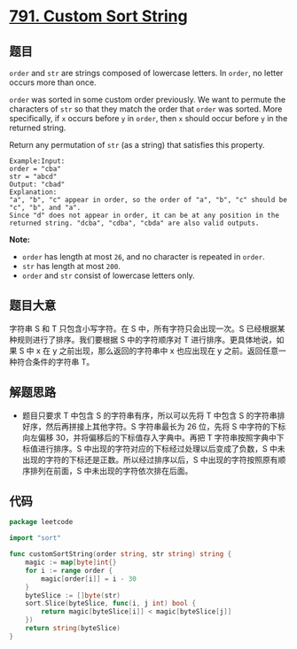 # [791. Custom Sort String](https://leetcode.com/problems/custom-sort-string/)


## 题目

`order` and `str` are strings composed of lowercase letters. In `order`, no letter occurs more than once.

`order` was sorted in some custom order previously. We want to permute the characters of `str` so that they match the order that `order` was sorted. More specifically, if `x` occurs before `y` in `order`, then `x` should occur before `y` in the returned string.

Return any permutation of `str` (as a string) that satisfies this property.

```
Example:Input:
order = "cba"
str = "abcd"
Output: "cbad"
Explanation:
"a", "b", "c" appear in order, so the order of "a", "b", "c" should be "c", "b", and "a".
Since "d" does not appear in order, it can be at any position in the returned string. "dcba", "cdba", "cbda" are also valid outputs.

```

**Note:**

- `order` has length at most `26`, and no character is repeated in `order`.
- `str` has length at most `200`.
- `order` and `str` consist of lowercase letters only.

## 题目大意

字符串 S 和 T 只包含小写字符。在 S 中，所有字符只会出现一次。S 已经根据某种规则进行了排序。我们要根据 S 中的字符顺序对 T 进行排序。更具体地说，如果 S 中 x 在 y 之前出现，那么返回的字符串中 x 也应出现在 y 之前。返回任意一种符合条件的字符串 T。

## 解题思路

- 题目只要求 T 中包含 S 的字符串有序，所以可以先将 T 中包含 S 的字符串排好序，然后再拼接上其他字符。S 字符串最长为 26 位，先将 S 中字符的下标向左偏移 30，并将偏移后的下标值存入字典中。再把 T 字符串按照字典中下标值进行排序。S 中出现的字符对应的下标经过处理以后变成了负数，S 中未出现的字符的下标还是正数。所以经过排序以后，S 中出现的字符按照原有顺序排列在前面，S 中未出现的字符依次排在后面。

## 代码

```go
package leetcode

import "sort"

func customSortString(order string, str string) string {
	magic := map[byte]int{}
	for i := range order {
		magic[order[i]] = i - 30
	}
	byteSlice := []byte(str)
	sort.Slice(byteSlice, func(i, j int) bool {
		return magic[byteSlice[i]] < magic[byteSlice[j]]
	})
	return string(byteSlice)
}
```